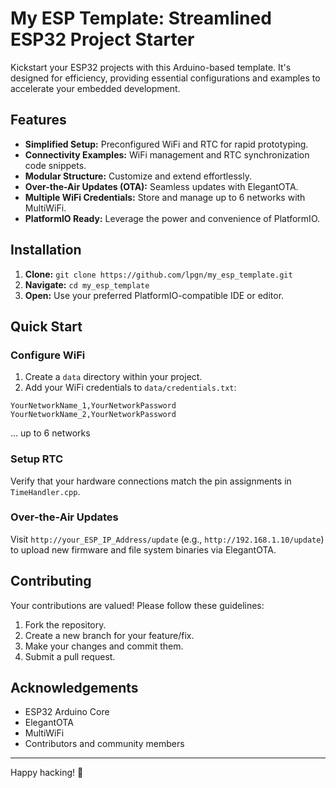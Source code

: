 # My ESP Template: Streamlined ESP32 Project Starter

Kickstart your ESP32 projects with this Arduino-based template. It's designed for efficiency, providing essential configurations and examples to accelerate your embedded development.

## Features

- **Simplified Setup:** Preconfigured WiFi and RTC for rapid prototyping.
- **Connectivity Examples:** WiFi management and RTC synchronization code snippets.
- **Modular Structure:** Customize and extend effortlessly.
- **Over-the-Air Updates (OTA):** Seamless updates with ElegantOTA.
- **Multiple WiFi Credentials:** Store and manage up to 6 networks with MultiWiFi.
- **PlatformIO Ready:**  Leverage the power and convenience of PlatformIO.

## Installation

1. **Clone:** `git clone https://github.com/lpgn/my_esp_template.git`
2. **Navigate:** `cd my_esp_template`
3. **Open:** Use your preferred PlatformIO-compatible IDE or editor.

## Quick Start

### Configure WiFi

1. Create a `data` directory within your project.
2. Add your WiFi credentials to `data/credentials.txt`:
```
YourNetworkName_1,YourNetworkPassword
YourNetworkName_2,YourNetworkPassword
```
... up to 6 networks

### Setup RTC

Verify that your hardware connections match the pin assignments in `TimeHandler.cpp`.

### Over-the-Air Updates

Visit `http://your_ESP_IP_Address/update` (e.g., `http://192.168.1.10/update`) to upload new firmware and file system binaries via ElegantOTA.

## Contributing

Your contributions are valued! Please follow these guidelines:

1. Fork the repository.
2. Create a new branch for your feature/fix.
3. Make your changes and commit them.
4. Submit a pull request.


## Acknowledgements

- ESP32 Arduino Core
- ElegantOTA
- MultiWiFi
- Contributors and community members

---

Happy hacking! 🚀
